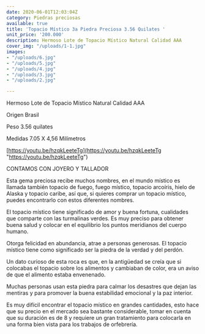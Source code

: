 ```yaml
---
date: 2020-06-01T12:03:04Z
category: Piedras preciosas
available: true
title: 'Topacio Místico 3a Piedra Preciosa 3.56 Quilates '
unit_price: '200.000'
description: Hermoso Lote de Topacio Místico Natural Calidad AAA
cover_img: "/uploads/1-1.jpg"
images:
- "/uploads/6.jpg"
- "/uploads/5.jpg"
- "/uploads/4.jpg"
- "/uploads/3.jpg"
- "/uploads/2.jpg"

---
```

Hermoso Lote de Topacio Místico Natural Calidad AAA

Origen Brasil 

Peso 3.56 quilates 

Medidas 7.05 X 4,56 Milímetros

[https://youtu.be/hzqkLeeteTg](https://youtu.be/hzqkLeeteTg "https://youtu.be/hzqkLeeteTg")

CONTAMOS CON JOYERO Y TALLADOR 

 

Esta gema preciosa recibe muchos nombres, en el mundo místico es llamada también topacio de fuego, fuego místico, topacio arcoíris, hielo de Alaska y topacio caribe, así que, si quieres comprar un topacio místico, puedes encontrarlo con estos diferentes nombres.

El topacio místico tiene significado de amor y buena fortuna, cualidades que comparte con las turmalinas verdes. Es muy preciso para obtener buena salud y colocar en el equilibrio los puntos meridianos del cuerpo humano.

Otorga felicidad en abundancia, atrae a personas generosas. El topacio místico tiene como significado ser la piedra de la verdad y del perdón.

Un dato curioso de esta roca es que, en la antigüedad se creía que si colocabas el topacio sobre los alimentos y cambiaban de color, era un aviso de que el alimento estaba envenenado.

Muchas personas usan esta piedra para calmar los desastres que dejan las mentiras y para promover la buena estabilidad emocional y la paz interior.

Es muy difícil encontrar el topacio místico en grandes cantidades, esto hace que su precio en el mercado sea bastante considerable, tomar en cuenta que su duración es de 8 y requiere un gran tratamiento para colocarla en una forma bien vista para los trabajos de orfebrería.
